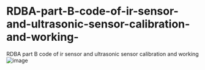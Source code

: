 # RDBA-part-B-code-of-ir-sensor-and-ultrasonic-sensor-calibration-and-working-
RDBA part B code of ir sensor and ultrasonic sensor calibration and working 
![image](https://github.com/user-attachments/assets/e89e1fd6-2ddb-47c6-9f9b-d02199b88982)
